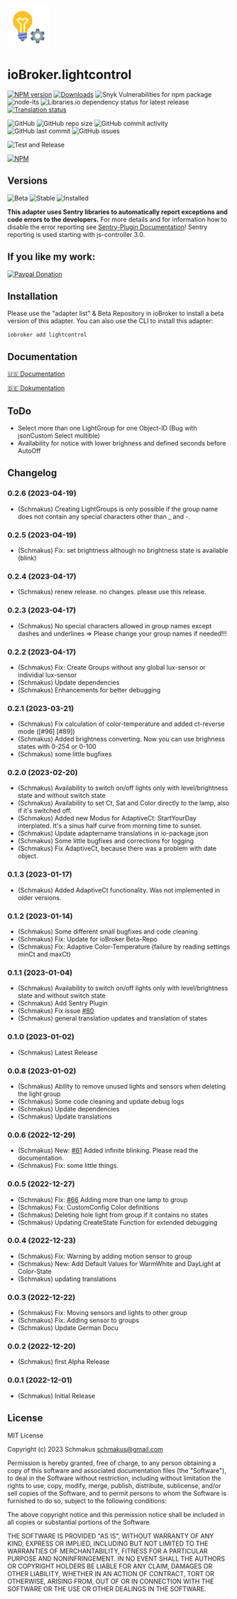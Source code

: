 ![Logo](admin/lightcontrol.png)

# ioBroker.lightcontrol

[![NPM version](https://img.shields.io/npm/v/iobroker.lightcontrol.svg)](https://www.npmjs.com/package/iobroker.lightcontrol)
[![Downloads](https://img.shields.io/npm/dm/iobroker.lightcontrol.svg)](https://www.npmjs.com/package/iobroker.lightcontrol)
![Snyk Vulnerabilities for npm package](https://img.shields.io/snyk/vulnerabilities/npm/iobroker.lightcontrol?label=npm%20vulnerabilities&style=flat-square)
![node-lts](https://img.shields.io/node/v-lts/iobroker.lightcontrol?style=flat-square)
![Libraries.io dependency status for latest release](https://img.shields.io/librariesio/release/npm/iobroker.lightcontrol?label=npm%20dependencies&style=flat-square)
[![Translation status](https://weblate.iobroker.net/widgets/adapters/-/lightcontrol/svg-badge.svg)](https://weblate.iobroker.net/engage/adapters/?utm_source=widget)

![GitHub](https://img.shields.io/github/license/schmakus/iobroker.lightcontrol?style=flat-square)
![GitHub repo size](https://img.shields.io/github/repo-size/schmakus/iobroker.lightcontrol?logo=github&style=flat-square)
![GitHub commit activity](https://img.shields.io/github/commit-activity/m/schmakus/iobroker.lightcontrol?logo=github&style=flat-square)
![GitHub last commit](https://img.shields.io/github/last-commit/schmakus/iobroker.lightcontrol?logo=github&style=flat-square)
![GitHub issues](https://img.shields.io/github/issues/schmakus/iobroker.lightcontrol?logo=github&style=flat-square)

![Test and Release](https://github.com/Schmakus/ioBroker.lightcontrol/workflows/Test%20and%20Release/badge.svg)

[![NPM](https://nodei.co/npm/iobroker.lightcontrol.png?downloads=true)](https://nodei.co/npm/iobroker.lightcontrol/)

## Versions

![Beta](https://img.shields.io/npm/v/iobroker.lightcontrol.svg?color=red&label=beta)
![Stable](http://iobroker.live/badges/lightcontrol-stable.svg)
![Installed](http://iobroker.live/badges/lightcontrol-installed.svg)

**This adapter uses Sentry libraries to automatically report exceptions and code errors to the developers.** For more details and for information how to disable the error reporting see [Sentry-Plugin Documentation](https://github.com/ioBroker/plugin-sentry#plugin-sentry)! Sentry reporting is used starting with js-controller 3.0.

## If you like my work:

[![Paypal Donation](https://img.shields.io/badge/paypal-donate%20%7C%20spenden-blue.svg)](https://www.paypal.com/cgi-bin/webscr?cmd=_s-xclick&hosted_button_id=PK89K4V2RBU78&source=url)

## Installation

Please use the "adapter list" & Beta Repository in ioBroker to install a beta version of this adapter. You can also use the CLI to install this adapter:

```
iobroker add lightcontrol
```

## Documentation

[🇺🇸 Documentation](./en/lightcontrol.md)

[🇩🇪 Dokumentation](./docs/de/lightcontrol.md)

## ToDo

-   Select more than one LightGroup for one Object-ID (Bug with jsonCustom Select multible)
-   Availability for notice with lower brighness and defined seconds before AutoOff

## Changelog

<!--
	Placeholder for the next version (at the beginning of the line):
	### **WORK IN PROGRESS**
-->

### 0.2.6 (2023-04-19)

-   (Schmakus) Creating LightGroups is only possible if the group name does not contain any special characters other than \_ and -.

### 0.2.5 (2023-04-19)

-   (Schmakus) Fix: set brightness although no brightness state is available (blink)

### 0.2.4 (2023-04-17)

-   (Schmakus) renew release. no changes. please use this release.

### 0.2.3 (2023-04-17)

-   (Schmakus) No special characters allowed in group names except dashes and underlines => Please change your group names if needed!!!

### 0.2.2 (2023-04-17)

-   (Schmakus) Fix: Create Groups without any global lux-sensor or individial lux-sensor
-   (Schmakus) Update dependencies
-   (Schmakus) Enhancements for better debugging

### 0.2.1 (2023-03-21)

-   (Schmakus) Fix calculation of color-temperature and added ct-reverse mode ([#96] [#89])
-   (Schmakus) Added brightness converting. Now you can use brighness states with 0-254 or 0-100
-   (Schmakus) some little bugfixes

### 0.2.0 (2023-02-20)

-   (Schmakus) Availability to switch on/off lights only with level/brightness state and without switch state
-   (Schmakus) Availability to set Ct, Sat and Color directly to the lamp, also if it's switched off.
-   (Schmakus) Added new Modus for AdaptiveCt: StartYourDay interplated. It's a sinus half curve from morning time to sunset.
-   (Schmakus) Update adaptername translations in io-package.json
-   (Schmakus) Some little bugfixes and corrections for logging
-   (Schmakus) Fix AdaptiveCt, because there was a problem with date object.

### 0.1.3 (2023-01-17)

-   (Schmakus) Added AdaptiveCt functionality. Was not implemented in older versions.

### 0.1.2 (2023-01-14)

-   (Schmakus) Some different small bugfixes and code cleaning
-   (Schmakus) Fix: Update for ioBroker Beta-Repo
-   (Schmakus) Fix: Adaptive Color-Temperature (failure by reading settings minCt and maxCt)

### 0.1.1 (2023-01-04)

-   (Schmakus) Availability to switch on/off lights only with level/brightness state and without switch state
-   (Schmakus) Add Sentry Plugin
-   (Schmakus) Fix issue [#80](https://github.com/Schmakus/ioBroker.lightcontrol/issues/80)
-   (Schmakus) general translation updates and translation of states

### 0.1.0 (2023-01-02)

-   (Schmakus) Latest Release

### 0.0.8 (2023-01-02)

-   (Schmakus) Ability to remove unused lights and sensors when deleting the light group
-   (Schmakus) Some code cleaning and update debug logs
-   (Schmakus) Update dependencies
-   (Schmakus) Update translations

### 0.0.6 (2022-12-29)

-   (Schmakus) New: [#61](https://github.com/Schmakus/ioBroker.lightcontrol/issues/61) Added infinite blinking. Please read the documentation.
-   (Schmakus) Fix: some little things.

### 0.0.5 (2022-12-27)

-   (Schmakus) Fix: [#66](https://github.com/Schmakus/ioBroker.lightcontrol/issues/66) Adding more than one lamp to group
-   (Schmakus) Fix: CustomConfig Color definitions
-   (Schmakus) Deleting hole light from group if it contains no states
-   (Schmakus) Updating CreateState Function for extended debugging

### 0.0.4 (2022-12-23)

-   (Schmakus) Fix: Warning by adding motion sensor to group
-   (Schmakus) New: Add Default Values for WarmWhite and DayLight at Color-State
-   (Schmakus) updating translations

### 0.0.3 (2022-12-22)

-   (Schmakus) Fix: Moving sensors and lights to other group
-   (Schmakus) Fix: Adding sensor to groups
-   (Schmakus) Update German Docu

### 0.0.2 (2022-12-20)

-   (Schmakus) first Alpha Release

### 0.0.1 (2022-12-01)

-   (Schmakus) Initial Release

## License

MIT License

Copyright (c) 2023 Schmakus <schmakus@gmail.com>

Permission is hereby granted, free of charge, to any person obtaining a copy
of this software and associated documentation files (the "Software"), to deal
in the Software without restriction, including without limitation the rights
to use, copy, modify, merge, publish, distribute, sublicense, and/or sell
copies of the Software, and to permit persons to whom the Software is
furnished to do so, subject to the following conditions:

The above copyright notice and this permission notice shall be included in all
copies or substantial portions of the Software.

THE SOFTWARE IS PROVIDED "AS IS", WITHOUT WARRANTY OF ANY KIND, EXPRESS OR
IMPLIED, INCLUDING BUT NOT LIMITED TO THE WARRANTIES OF MERCHANTABILITY,
FITNESS FOR A PARTICULAR PURPOSE AND NONINFRINGEMENT. IN NO EVENT SHALL THE
AUTHORS OR COPYRIGHT HOLDERS BE LIABLE FOR ANY CLAIM, DAMAGES OR OTHER
LIABILITY, WHETHER IN AN ACTION OF CONTRACT, TORT OR OTHERWISE, ARISING FROM,
OUT OF OR IN CONNECTION WITH THE SOFTWARE OR THE USE OR OTHER DEALINGS IN THE
SOFTWARE.
